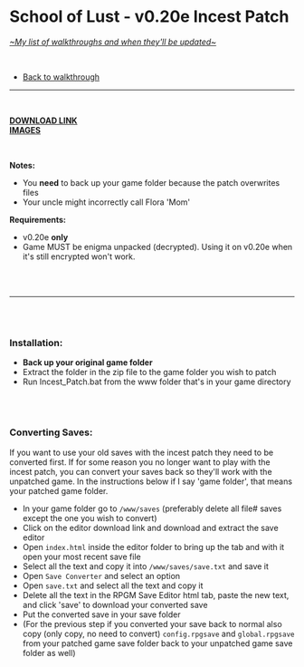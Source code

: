 # School of Lust - v0.20e Incest Patch
[*\~My list of walkthroughs and when they'll be updated\~*](https://www.patreon.com/maimlain)

<br>

- [Back to walkthrough](https://github.com/maim-lain/schooloflust/blob/master/walkthrough.md)  
 
---

<br>

[**DOWNLOAD LINK**](http://www.mediafire.com/file/v8h84pfifp60g70/School+of+Lust+Incest+Patch.zip)  
[**IMAGES**](https://imgur.com/a/VO02I)

<br>

**Notes:**  
- You **need** to back up your game folder because the patch overwrites files
- Your uncle might incorrectly call Flora 'Mom'

**Requirements:**  
- v0.20e **only**
- Game MUST be enigma unpacked (decrypted). Using it on v0.20e when it's still encrypted won't work.

<br>
<br>

---

<br>
<br>

### **Installation:**  
- **Back up your original game folder**
- Extract the folder in the zip file to the game folder you wish to patch
- Run Incest_Patch.bat from the www folder that's in your game directory

<br>
<br>

### **Converting Saves**:  
If you want to use your old saves with the incest patch they need to be converted first. If for some reason you no longer want to play with the incest patch, you can convert your saves back so they'll work with the unpatched game. In the instructions below if I say 'game folder', that means your patched game folder.

- In your game folder go to ```/www/saves``` (preferably delete all file# saves except the one you wish to convert)
- Click on the editor download link and download and extract the save editor
- Open ```index.html``` inside the editor folder to bring up the tab and with it open your most recent save file
- Select all the text and copy it into ```/www/saves/save.txt``` and save it
- Open ```Save Converter``` and select an option
- Open ```save.txt``` and select all the text and copy it
- Delete all the text in the RPGM Save Editor html tab, paste the new text, and click 'save' to download your converted save
- Put the converted save in your save folder
- (For the previous step if you converted your save back to normal also copy (only copy, no need to convert) ```config.rpgsave``` and ```global.rpgsave``` from your patched game save folder back to your unpatched game save folder as well)
